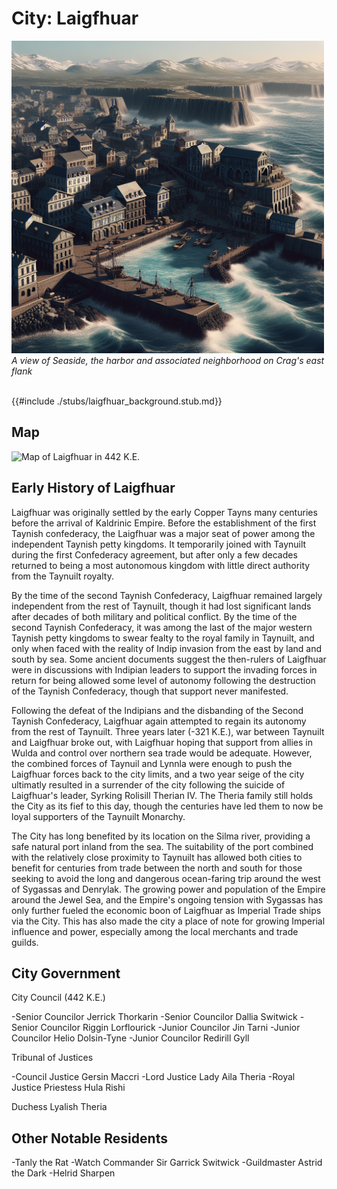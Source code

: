 # City: Laigfhuar

<!-- HTML goes here -->
<style>
  table {margin-left: 0 !important;}
</style>

<!-- end HTML -->

<img src="images/landscapes/crag_ai_art.png" alt="View of Crag in 442 K.E." width="500"/>

<br>
<i> A view of Seaside, the harbor and associated neighborhood on Crag's east flank </i>
<br>
<br>

{{#include ./stubs/laigfhuar_background.stub.md}}

## Map

<img src="./images/maps/laigfhuar_map.png" alt="Map of Laigfhuar in 442 K.E." width="900"/> 

## Early History of Laigfhuar  

Laigfhuar was originally settled by the early Copper Tayns many centuries before the arrival of Kaldrinic Empire. Before the establishment of the first Taynish confederacy, the Laigfhuar was a major seat of power among the independent Taynish petty kingdoms. It temporarily joined with Taynuilt during the first Confederacy agreement, but after only a few decades returned to being a most autonomous kingdom with little direct authority from the Taynuilt royalty.

By the time of the second Taynish Confederacy, Laigfhuar remained largely independent from the rest of Taynuilt, though it had lost significant lands after decades of both military and political conflict. By the time of the second Taynish Confederacy, it was among the last of the major western Taynish petty kingdoms to swear fealty to the royal family in Taynuilt, and only when faced with the reality of Indip invasion from the east by land and south by sea. Some ancient documents suggest the then-rulers of Laigfhuar were in discussions with Indipian leaders to support the invading forces in return for being allowed some level of autonomy following the destruction of the Taynish Confederacy, though that support never manifested.

Following the defeat of the Indipians and the disbanding of the Second Taynish Confederacy, Laigfhuar again attempted to regain its autonomy from the rest of Taynuilt. Three years later (-321 K.E.), war between Taynuilt and Laigfhuar broke out, with Laigfhuar hoping that support from allies in Wulda and control over northern sea trade would be adequate. However, the combined forces of Taynuil and Lynnla were enough to push the Laigfhuar forces back to the city limits, and a two year seige of the city ultimatly resulted in a surrender of the city following the suicide of Laigfhuar's leader, Syrking Rolisill Therian IV. The Theria family still holds the City as its fief to this day, though the centuries have led them to now be loyal supporters of the Taynuilt Monarchy.

The City has long benefited by its location on the Silma river, providing a safe natural port inland from the sea. The suitability of the port combined with the relatively close proximity to Taynuilt has allowed both cities to benefit for centuries from trade between the north and south for those seeking to avoid the long and dangerous ocean-faring trip around the west of Sygassas and Denrylak. The growing power and population of the Empire around the Jewel Sea, and the Empire's ongoing tension with Sygassas has only further fueled the economic boon of Laigfhuar as Imperial Trade ships via the City. This has also made the city a place of note for growing Imperial influence and power, especially among the local merchants and trade guilds.


## City Government

City Council (442 K.E.)

-Senior Councilor Jerrick Thorkarin
-Senior Councilor Dallia Switwick
-Senior Councilor Riggin Lorflourick
-Junior Councilor Jin Tarni
-Junior Councilor Helio Dolsin-Tyne
-Junior Councilor Redirill Gyll

Tribunal of Justices

-Council Justice Gersin Maccri
-Lord Justice Lady Aila Theria
-Royal Justice Priestess Hula Rishi

Duchess Lyalish Theria



## Other Notable Residents

-Tanly the Rat
-Watch Commander Sir Garrick Switwick
-Guildmaster Astrid the Dark
-Helrid Sharpen

